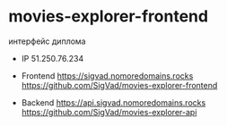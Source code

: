 # movies-explorer-frontend
интерфейс диплома

* IP 51.250.76.234

* Frontend 
 https://sigvad.nomoredomains.rocks
 https://github.com/SigVad/movies-explorer-frontend

* Backend 
 https://api.sigvad.nomoredomains.rocks
 https://github.com/SigVad/movies-explorer-api


